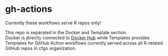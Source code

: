 # gh-actions

Currently these workflows serve R repos only!

This repo is separated in the Docker and Template section.  
Docker is directly connected to [Docker Hub](https://hub.docker.com/repository/docker/cfgo/gh-actions/builds) while Templates provides Templates for GitHub Action workflows currently served across all R-related GitHub repos in cfgo organization.
